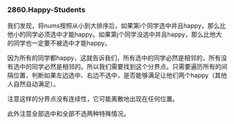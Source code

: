 ### 2860.Happy-Students

我们发现，将nums按照从小到大排序后，如果第i个同学选中并且happy，那么比他小的同学必须选中才能happy。如果第j个同学没选中并且happy，那么比他大的同学也一定要不被选中才能happy。

因为所有的同学都happy，这就告诉我们，所有选中的同学必然是相邻的，所有没有选中的同学必然是相邻的。所以我们需要找到这个分界点。只需要遍历所有的间隔位置，判断如果左边选中、右边不选中，是否能够满足让他们两个happy（其他人自然自动满足）。

注意这样的分界点没有连续性，它可能离散地出现在任何位置。

此外注意全部选中和全部不选两种特殊情况。
